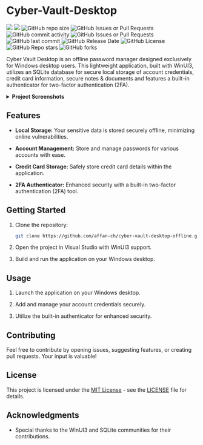 # Cyber-Vault-Desktop

[![](https://tokei.rs/b1/github/affan-ch/Cyber-Vault-Desktop-Offline)](https://github.com/affan-ch/Cyber-Vault-Desktop-Offline)
[![](https://tokei.rs/b1/github/affan-ch/Cyber-Vault-Desktop-Offline?category=files)](https://github.com/affan-ch/Cyber-Vault-Desktop-Offline)
![GitHub repo size](https://img.shields.io/github/repo-size/affan-ch/Cyber-Vault-Desktop-Offline)
![GitHub Issues or Pull Requests](https://img.shields.io/github/issues/affan-ch/Cyber-Vault-Desktop-Offline)
![GitHub commit activity](https://img.shields.io/github/commit-activity/m/affan-ch/Cyber-Vault-Desktop-Offline)
![GitHub Issues or Pull Requests](https://img.shields.io/github/issues-pr/affan-ch/Cyber-Vault-Desktop-Offline)
![GitHub last commit](https://img.shields.io/github/last-commit/affan-ch/Cyber-Vault-Desktop-Offline)
![GitHub Release Date](https://img.shields.io/github/release-date/affan-ch/Cyber-Vault-Desktop-Offline)
![GitHub License](https://img.shields.io/github/license/affan-ch/Cyber-Vault-Desktop-Offline)
![GitHub Repo stars](https://img.shields.io/github/stars/affan-ch/Cyber-Vault-Desktop-Offline)
![GitHub forks](https://img.shields.io/github/forks/affan-ch/Cyber-Vault-Desktop-Offline)


Cyber Vault Desktop is an offline password manager designed exclusively for Windows desktop users. This lightweight application, built with WinUI3, utilizes an SQLite database for secure local storage of account credentials, credit card information, secure notes & documents and features a built-in authenticator for two-factor authentication (2FA).



<details>
  <summary><b>Project Screenshots</b></summary>
    <br>
    
  [![Login Page](https://i.imgur.com/EiUAqwk.png)](https://i.imgur.com/EiUAqwk.png)

  <p align="center">
  <b>Login Page</b>
    </p>

<br>
    
  [![View Account Page](https://i.imgur.com/99YUPRI.png)](https://i.imgur.com/99YUPRI.png)

  <p align="center">
  <b>View Account Page</b>
    </p>

<br>
    
  [![Add Account Page](https://i.imgur.com/fzlgEsC.png)](https://i.imgur.com/fzlgEsC.png)

  <p align="center">
  <b>Add Account Page</b>
    </p>

<br>
    
  [![Password Generator](https://i.imgur.com/HQ0kt9q.png)](https://i.imgur.com/HQ0kt9q.png)

  <p align="center">
  <b>Password Generator</b>
    </p>

</details>


## Features

- **Local Storage:** Your sensitive data is stored securely offline, minimizing online vulnerabilities.

- **Account Management:** Store and manage passwords for various accounts with ease.

- **Credit Card Storage:** Safely store credit card details within the application.

- **2FA Authenticator:** Enhanced security with a built-in two-factor authentication (2FA) tool.

## Getting Started

1. Clone the repository:

    ```bash
    git clone https://github.com/affan-ch/cyber-vault-desktop-offline.git
    ```

2. Open the project in Visual Studio with WinUI3 support.

3. Build and run the application on your Windows desktop.

## Usage

1. Launch the application on your Windows desktop.

2. Add and manage your account credentials securely.

3. Utilize the built-in authenticator for enhanced security.

## Contributing

Feel free to contribute by opening issues, suggesting features, or creating pull requests. Your input is valuable!

## License

This project is licensed under the [MIT License](LICENSE) - see the [LICENSE](LICENSE) file for details.

## Acknowledgments

- Special thanks to the WinUI3 and SQLite communities for their contributions.
